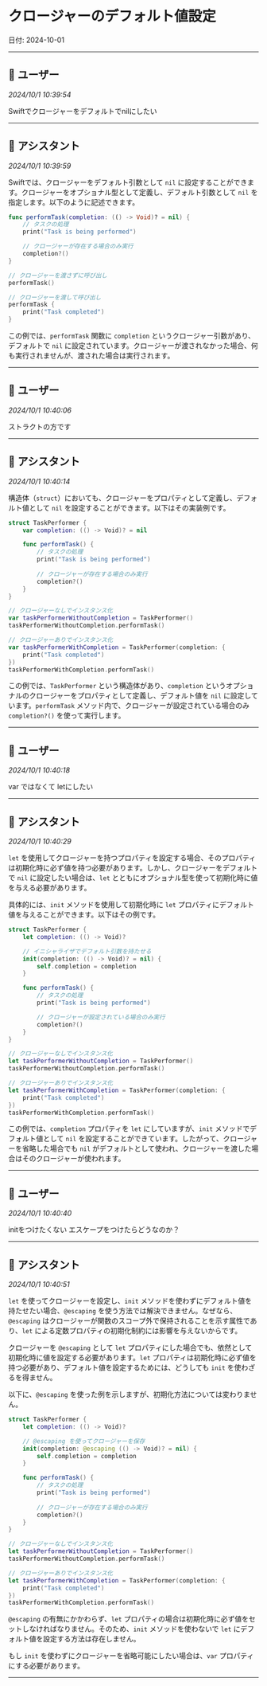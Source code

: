 # クロージャーのデフォルト値設定

日付: 2024-10-01

---

## 👤 ユーザー
*2024/10/1 10:39:54*

Swiftでクロージャーをデフォルトでnilにしたい

---

## 🤖 アシスタント
*2024/10/1 10:39:59*

Swiftでは、クロージャーをデフォルト引数として `nil` に設定することができます。クロージャーをオプショナル型として定義し、デフォルト引数として `nil` を指定します。以下のように記述できます。

```swift
func performTask(completion: (() -> Void)? = nil) {
    // タスクの処理
    print("Task is being performed")

    // クロージャーが存在する場合のみ実行
    completion?()
}

// クロージャーを渡さずに呼び出し
performTask()

// クロージャーを渡して呼び出し
performTask {
    print("Task completed")
}
```

この例では、`performTask` 関数に `completion` というクロージャー引数があり、デフォルトで `nil` に設定されています。クロージャーが渡されなかった場合、何も実行されませんが、渡された場合は実行されます。

---

## 👤 ユーザー
*2024/10/1 10:40:06*

ストラクトの方です

---

## 🤖 アシスタント
*2024/10/1 10:40:14*

構造体（`struct`）においても、クロージャーをプロパティとして定義し、デフォルト値として `nil` を設定することができます。以下はその実装例です。

```swift
struct TaskPerformer {
    var completion: (() -> Void)? = nil

    func performTask() {
        // タスクの処理
        print("Task is being performed")
        
        // クロージャーが存在する場合のみ実行
        completion?()
    }
}

// クロージャーなしでインスタンス化
var taskPerformerWithoutCompletion = TaskPerformer()
taskPerformerWithoutCompletion.performTask()

// クロージャーありでインスタンス化
var taskPerformerWithCompletion = TaskPerformer(completion: {
    print("Task completed")
})
taskPerformerWithCompletion.performTask()
```

この例では、`TaskPerformer` という構造体があり、`completion` というオプショナルのクロージャーをプロパティとして定義し、デフォルト値を `nil` に設定しています。`performTask` メソッド内で、クロージャーが設定されている場合のみ `completion?()` を使って実行します。

---

## 👤 ユーザー
*2024/10/1 10:40:18*

var ではなくて letにしたい

---

## 🤖 アシスタント
*2024/10/1 10:40:29*

`let` を使用してクロージャーを持つプロパティを設定する場合、そのプロパティは初期化時に必ず値を持つ必要があります。しかし、クロージャーをデフォルトで `nil` に設定したい場合は、`let` とともにオプショナル型を使って初期化時に値を与える必要があります。

具体的には、`init` メソッドを使用して初期化時に `let` プロパティにデフォルト値を与えることができます。以下はその例です。

```swift
struct TaskPerformer {
    let completion: (() -> Void)?

    // イニシャライザでデフォルト引数を持たせる
    init(completion: (() -> Void)? = nil) {
        self.completion = completion
    }

    func performTask() {
        // タスクの処理
        print("Task is being performed")

        // クロージャーが設定されている場合のみ実行
        completion?()
    }
}

// クロージャーなしでインスタンス化
let taskPerformerWithoutCompletion = TaskPerformer()
taskPerformerWithoutCompletion.performTask()

// クロージャーありでインスタンス化
let taskPerformerWithCompletion = TaskPerformer(completion: {
    print("Task completed")
})
taskPerformerWithCompletion.performTask()
```

この例では、`completion` プロパティを `let` にしていますが、`init` メソッドでデフォルト値として `nil` を設定することができています。したがって、クロージャーを省略した場合でも `nil` がデフォルトとして使われ、クロージャーを渡した場合はそのクロージャーが使われます。

---

## 👤 ユーザー
*2024/10/1 10:40:40*

initをつけたくない エスケープをつけたらどうなのか？

---

## 🤖 アシスタント
*2024/10/1 10:40:51*

`let` を使ってクロージャーを設定し、`init` メソッドを使わずにデフォルト値を持たせたい場合、`@escaping` を使う方法では解決できません。なぜなら、`@escaping` はクロージャーが関数のスコープ外で保持されることを示す属性であり、`let` による定数プロパティの初期化制約には影響を与えないからです。

クロージャーを `@escaping` として `let` プロパティにした場合でも、依然として初期化時に値を設定する必要があります。`let` プロパティは初期化時に必ず値を持つ必要があり、デフォルト値を設定するためには、どうしても `init` を使わざるを得ません。

以下に、`@escaping` を使った例を示しますが、初期化方法については変わりません。

```swift
struct TaskPerformer {
    let completion: (() -> Void)?

    // @escaping を使ってクロージャーを保存
    init(completion: @escaping (() -> Void)? = nil) {
        self.completion = completion
    }

    func performTask() {
        // タスクの処理
        print("Task is being performed")
        
        // クロージャーが存在する場合のみ実行
        completion?()
    }
}

// クロージャーなしでインスタンス化
let taskPerformerWithoutCompletion = TaskPerformer()
taskPerformerWithoutCompletion.performTask()

// クロージャーありでインスタンス化
let taskPerformerWithCompletion = TaskPerformer(completion: {
    print("Task completed")
})
taskPerformerWithCompletion.performTask()
```

`@escaping` の有無にかかわらず、`let` プロパティの場合は初期化時に必ず値をセットしなければなりません。そのため、`init` メソッドを使わないで `let` にデフォルト値を設定する方法は存在しません。

もし `init` を使わずにクロージャーを省略可能にしたい場合は、`var` プロパティにする必要があります。

---
